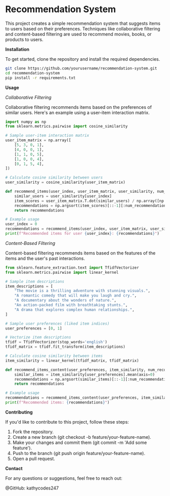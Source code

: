 # Recommendation System

This project creates a simple recommendation system that suggests items to users based on their preferences. Techniques like collaborative filtering and content-based filtering are used to recommend movies, books, or products to users.

**Installation**

To get started, clone the repository and install the required dependencies.

``` bash
git clone https://github.com/yourusername/recommendation-system.git
cd recommendation-system
pip install -r requirements.txt
```
**Usage**

_Collaborative Filtering_

Collaborative filtering recommends items based on the preferences of similar users. Here's an example using a user-item interaction matrix.

```python
import numpy as np
from sklearn.metrics.pairwise import cosine_similarity

# Sample user-item interaction matrix
user_item_matrix = np.array([
    [5, 3, 0, 1],
    [4, 0, 0, 1],
    [1, 1, 0, 5],
    [1, 0, 0, 4],
    [0, 1, 5, 4],
])

# Calculate cosine similarity between users
user_similarity = cosine_similarity(user_item_matrix)

def recommend_items(user_index, user_item_matrix, user_similarity, num_recommendations=2):
    similar_users = user_similarity[user_index]
    item_scores = user_item_matrix.T.dot(similar_users) / np.array([np.abs(similar_users).sum(axis=0)])
    recommendations = np.argsort(item_scores)[::-1][:num_recommendations]
    return recommendations

# Example usage
user_index = 0
recommendations = recommend_items(user_index, user_item_matrix, user_similarity)
print(f"Recommended items for user {user_index}: {recommendations}")
```

_Content-Based Filtering_

Content-based filtering recommends items based on the features of the items and the user's past interactions.

```python
from sklearn.feature_extraction.text import TfidfVectorizer
from sklearn.metrics.pairwise import linear_kernel

# Sample item descriptions
item_descriptions = [
    "The movie is a thrilling adventure with stunning visuals.",
    "A romantic comedy that will make you laugh and cry.",
    "A documentary about the wonders of nature.",
    "An action-packed film with breathtaking stunts.",
    "A drama that explores complex human relationships.",
]

# Sample user preferences (liked item indices)
user_preferences = [0, 1]

# Vectorize item descriptions
tfidf = TfidfVectorizer(stop_words='english')
tfidf_matrix = tfidf.fit_transform(item_descriptions)

# Calculate cosine similarity between items
item_similarity = linear_kernel(tfidf_matrix, tfidf_matrix)

def recommend_items_content(user_preferences, item_similarity, num_recommendations=2):
    similar_items = item_similarity[user_preferences].mean(axis=0)
    recommendations = np.argsort(similar_items)[::-1][:num_recommendations]
    return recommendations

# Example usage
recommendations = recommend_items_content(user_preferences, item_similarity)
print(f"Recommended items: {recommendations}")
```

**Contributing**

If you'd like to contribute to this project, follow these steps:

1. Fork the repository.
2. Create a new branch (git checkout -b feature/your-feature-name).
3. Make your changes and commit them (git commit -m 'Add some feature').
4. Push to the branch (git push origin feature/your-feature-name).
5. Open a pull request.

**Contact**

For any questions or suggestions, feel free to reach out:

@GitHub: kathycodes247
